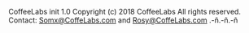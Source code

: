 CoffeeLabs init 1.0
Copyright (c) 2018 CoffeeLabs
All rights reserved.
Contact: Somx@CoffeLabs.com and Rosy@CoffeLabs.com
.-ñ.-ñ.-ñ